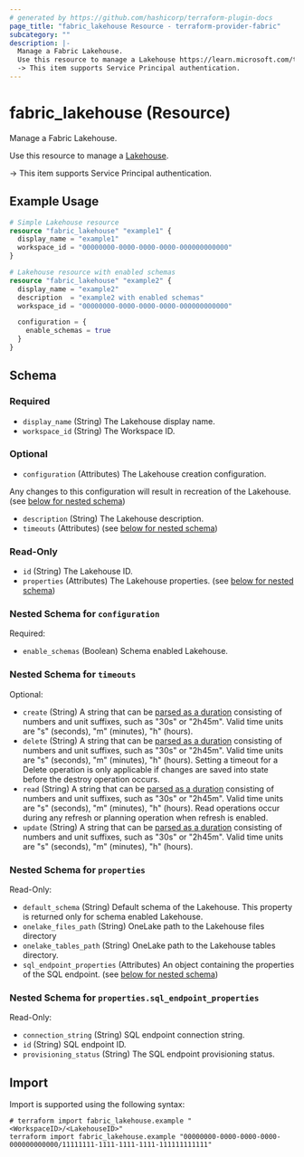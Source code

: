```yaml
---
# generated by https://github.com/hashicorp/terraform-plugin-docs
page_title: "fabric_lakehouse Resource - terraform-provider-fabric"
subcategory: ""
description: |-
  Manage a Fabric Lakehouse.
  Use this resource to manage a Lakehouse https://learn.microsoft.com/training/modules/get-started-lakehouses.
  -> This item supports Service Principal authentication.
---
```


# fabric_lakehouse (Resource)

Manage a Fabric Lakehouse.

Use this resource to manage a [Lakehouse](https://learn.microsoft.com/training/modules/get-started-lakehouses).

-> This item supports Service Principal authentication.

## Example Usage

```terraform
# Simple Lakehouse resource
resource "fabric_lakehouse" "example1" {
  display_name = "example1"
  workspace_id = "00000000-0000-0000-0000-000000000000"
}

# Lakehouse resource with enabled schemas
resource "fabric_lakehouse" "example2" {
  display_name = "example2"
  description  = "example2 with enabled schemas"
  workspace_id = "00000000-0000-0000-0000-000000000000"

  configuration = {
    enable_schemas = true
  }
}
```

<!-- schema generated by tfplugindocs -->
## Schema

### Required

- `display_name` (String) The Lakehouse display name.
- `workspace_id` (String) The Workspace ID.

### Optional

- `configuration` (Attributes) The Lakehouse creation configuration.

Any changes to this configuration will result in recreation of the Lakehouse. (see [below for nested schema](#nestedatt--configuration))

- `description` (String) The Lakehouse description.
- `timeouts` (Attributes) (see [below for nested schema](#nestedatt--timeouts))

### Read-Only

- `id` (String) The Lakehouse ID.
- `properties` (Attributes) The Lakehouse properties. (see [below for nested schema](#nestedatt--properties))

<a id="nestedatt--configuration"></a>

### Nested Schema for `configuration`

Required:

- `enable_schemas` (Boolean) Schema enabled Lakehouse.

<a id="nestedatt--timeouts"></a>

### Nested Schema for `timeouts`

Optional:

- `create` (String) A string that can be [parsed as a duration](https://pkg.go.dev/time#ParseDuration) consisting of numbers and unit suffixes, such as "30s" or "2h45m". Valid time units are "s" (seconds), "m" (minutes), "h" (hours).
- `delete` (String) A string that can be [parsed as a duration](https://pkg.go.dev/time#ParseDuration) consisting of numbers and unit suffixes, such as "30s" or "2h45m". Valid time units are "s" (seconds), "m" (minutes), "h" (hours). Setting a timeout for a Delete operation is only applicable if changes are saved into state before the destroy operation occurs.
- `read` (String) A string that can be [parsed as a duration](https://pkg.go.dev/time#ParseDuration) consisting of numbers and unit suffixes, such as "30s" or "2h45m". Valid time units are "s" (seconds), "m" (minutes), "h" (hours). Read operations occur during any refresh or planning operation when refresh is enabled.
- `update` (String) A string that can be [parsed as a duration](https://pkg.go.dev/time#ParseDuration) consisting of numbers and unit suffixes, such as "30s" or "2h45m". Valid time units are "s" (seconds), "m" (minutes), "h" (hours).

<a id="nestedatt--properties"></a>

### Nested Schema for `properties`

Read-Only:

- `default_schema` (String) Default schema of the Lakehouse. This property is returned only for schema enabled Lakehouse.
- `onelake_files_path` (String) OneLake path to the Lakehouse files directory
- `onelake_tables_path` (String) OneLake path to the Lakehouse tables directory.
- `sql_endpoint_properties` (Attributes) An object containing the properties of the SQL endpoint. (see [below for nested schema](#nestedatt--properties--sql_endpoint_properties))

<a id="nestedatt--properties--sql_endpoint_properties"></a>

### Nested Schema for `properties.sql_endpoint_properties`

Read-Only:

- `connection_string` (String) SQL endpoint connection string.
- `id` (String) SQL endpoint ID.
- `provisioning_status` (String) The SQL endpoint provisioning status.

## Import

Import is supported using the following syntax:

```shell
# terraform import fabric_lakehouse.example "<WorkspaceID>/<LakehouseID>"
terraform import fabric_lakehouse.example "00000000-0000-0000-0000-000000000000/11111111-1111-1111-1111-111111111111"
```

